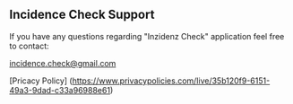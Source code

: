 ## Incidence Check Support
If you have any questions regarding "Inzidenz Check" application feel free to contact:

incidence.check@gmail.com

[Pricacy Policy] (https://www.privacypolicies.com/live/35b120f9-6151-49a3-9dad-c33a96988e61)
